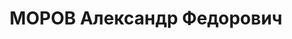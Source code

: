 ---
title: МОРОВ Александр Федорович
description: "Род. в 1893, Тверская губ., дер. Якимцево, русский, обр.: высшее, б/п.\
  \ Проживал: Москва, ул. Большая Андроньевская, д. 9, кв. 4. Начальник 1-го отделения\
  \ Строительно-квартирного управления РККА, военинженер 2-го ранга. \n  Арестован\
  \ 05.07.1937. Обв. в шпионаже и измене Родине. Приговор: ВК ВС СССР, 04.11.1937\
  \ – ВМН. Расстрелян 04.11.1937, г.Москва. \n  Реабилитирован ВК ВС СССР 12.12.1956"
---